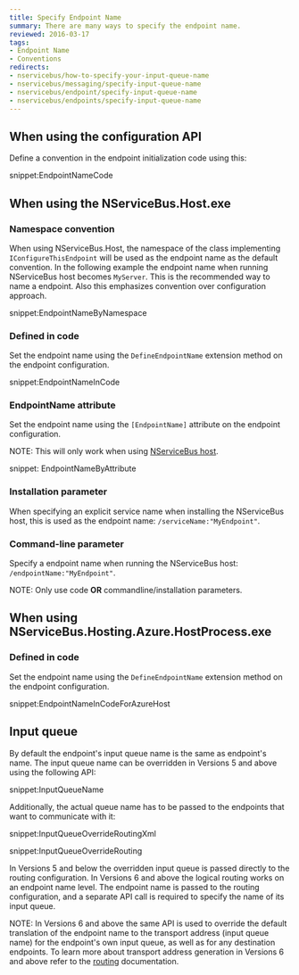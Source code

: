 ```yaml
---
title: Specify Endpoint Name
summary: There are many ways to specify the endpoint name.
reviewed: 2016-03-17
tags:
- Endpoint Name
- Conventions
redirects:
- nservicebus/how-to-specify-your-input-queue-name
- nservicebus/messaging/specify-input-queue-name
- nservicebus/endpoint/specify-input-queue-name
- nservicebus/endpoints/specify-input-queue-name
---
```



## When using the configuration API

Define a convention in the endpoint initialization code using this:

snippet:EndpointNameCode


## When using the NServiceBus.Host.exe


### Namespace convention

When using NServiceBus.Host, the namespace of the class implementing `IConfigureThisEndpoint` will be used as the endpoint name as the default convention. In the following example the endpoint name when running NServiceBus host becomes `MyServer`. This is the recommended way to name a endpoint. Also this emphasizes convention over configuration approach.

snippet:EndpointNameByNamespace

### Defined in code

Set the endpoint name using the `DefineEndpointName` extension method on the endpoint configuration.

snippet:EndpointNameInCode

### EndpointName attribute

Set the endpoint name using the `[EndpointName]` attribute on the endpoint configuration.

NOTE: This will only work when using [NServiceBus host](/nservicebus/hosting/nservicebus-host/).

snippet: EndpointNameByAttribute


### Installation parameter

When specifying an explicit service name when installing the NServiceBus host, this is used as the endpoint name: `/serviceName:"MyEndpoint"`.


### Command-line parameter

Specify a endpoint name when running the NServiceBus host: `/endpointName:"MyEndpoint"`.

NOTE: Only use code **OR** commandline/installation parameters.

## When using NServiceBus.Hosting.Azure.HostProcess.exe

### Defined in code

Set the endpoint name using the `DefineEndpointName` extension method on the endpoint configuration.

snippet:EndpointNameInCodeForAzureHost

## Input queue

By default the endpoint's input queue name is the same as endpoint's name. The input queue name can be overridden in Versions 5 and above using the following API:

snippet:InputQueueName

Additionally, the actual queue name has to be passed to the endpoints that want to communicate with it:

snippet:InputQueueOverrideRoutingXml

snippet:InputQueueOverrideRouting

In Versions 5 and below the overridden input queue is passed directly to the routing configuration. In Versions 6 and above the logical routing works on an endpoint name level. The endpoint name is passed to the routing configuration, and a separate API call is required to specify the name of its input queue.

NOTE: In Versions 6 and above the same API is used to override the default translation of the endpoint name to the transport address (input queue name) for the endpoint's own input queue, as well as for any destination endpoints. To learn more about transport address generation in Versions 6 and above refer to the [routing](/nservicebus/messaging/routing.md) documentation.
